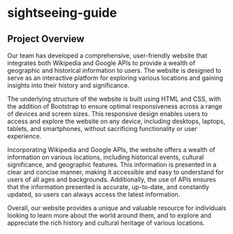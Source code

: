 # sightseeing-guide

## Project Overview
Our team has developed a comprehensive, user-friendly website that integrates both Wikipedia and Google APIs to provide a wealth of geographic and historical information to users. The website is designed to serve as an interactive platform for exploring various locations and gaining insights into their history and significance.

The underlying structure of the website is built using HTML and CSS, with the addition of Bootstrap to ensure optimal responsiveness across a range of devices and screen sizes. This responsive design enables users to access and explore the website on any device, including desktops, laptops, tablets, and smartphones, without sacrificing functionality or user experience.

Incorporating Wikipedia and Google APIs, the website offers a wealth of information on various locations, including historical events, cultural significance, and geographic features. This information is presented in a clear and concise manner, making it accessible and easy to understand for users of all ages and backgrounds. Additionally, the use of APIs ensures that the information presented is accurate, up-to-date, and constantly updated, so users can always access the latest information.

Overall, our website provides a unique and valuable resource for individuals looking to learn more about the world around them, and to explore and appreciate the rich history and cultural heritage of various locations.



